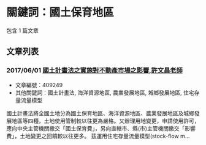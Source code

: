 # 關鍵詞：國土保育地區

包含 1 篇文章

## 文章列表

### 2017/06/01 [國土計畫法之實施對不動產市場之影響,許文昌老師](../../articles/409249_%E5%9C%8B%E5%9C%9F%E8%A8%88%E7%95%AB%E6%B3%95%E4%B9%8B%E5%AF%A6%E6%96%BD%E5%B0%8D%E4%B8%8D%E5%8B%95%E7%94%A2%E5%B8%82%E5%A0%B4%E4%B9%8B%E5%BD%B1%E9%9F%BF%2C%E8%A8%B1%E6%96%87%E6%98%8C%E8%80%81%E5%B8%AB.md)
- 文章編號：409249
- 其他關鍵詞：國土計畫法, 海洋資源地區, 農業發展地區, 城鄉發展地區, 住宅存量流量模型

國土計畫法將全國土地分為國土保育地區、海洋資源地區、農業發展地區及城鄉發展地區等四種，土地使用管制較以往更為嚴格。又辦理用地變更，申請使用許可，應向中央主管機關繳交「國土保育費」，另向直轄市、縣(市)主管機關繳交「影響費」，土地變更之回饋較以往更多。 茲運用住宅存量流量模型(stock-flow m...
